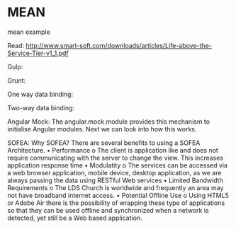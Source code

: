 # MEAN
mean example


Read: 
http://www.smart-soft.com/downloads/articles/Life-above-the-Service-Tier-v1_1.pdf

Gulp:
 
Grunt:
 
One way data binding:
 
Two-way data binding:
 

Angular Mock:
The angular.mock.module provides this mechanism to initialise Angular modules. Next we can look into how this works.
 
 

SOFEA:
Why SOFEA?
There are several benefits to using a SOFEA Architecture.
•	Performance
o	The client is application like and does not require communicating with the server to change the view. This increases application response time
•	Modulatity
o	The services can be accessed via a web browser application, mobile device, desktop application, as we are always passing the data using RESTful Web services
•	Limited Bandwidth Requirements
o	The LDS Church is worldwide and frequently an area may not have broadband internet access.
•	Potential Offline Use
o	Using HTML5 or Adobe Air there is the possibility of wrapping these type of applications so that they can be used offline and synchronized when a network is detected, yet still be a Web based application.




